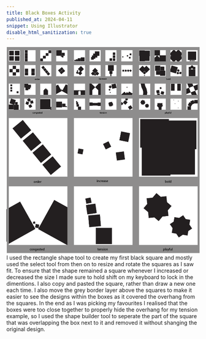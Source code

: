 ```yaml
---
title: Black Boxes Activity
published_at: 2024-04-11
snippet: Using Illustrator 
disable_html_sanitization: true
---
```


![black square activity](/static/w06s1/squares.png)
I used the rectangle shape tool to create my first black square and mostly used the select tool from then on to resize and rotate the squares as I saw fit. To ensure that the shape remained a square whenever I increased or decreased the size I made sure to hold shift on my keyboard to lock in the dimentions. I also copy and pasted the square, rather than draw a new one each time. I also move the grey border layer above the squares to make it easier to see the designs within the boxes as it covered the overhang from the squares. 
In the end as I was picking my favourites I realised that the boxes were too close together to properly hide the overhang for my tension example, so I used the shape builder tool to seperate the part of the square that was overlapping the box next to it and removed it without shanging the original design. 
